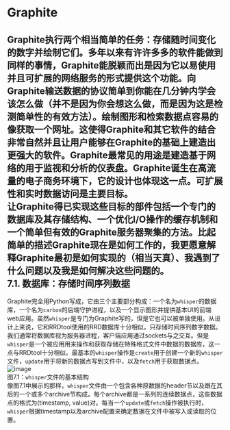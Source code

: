 Graphite
====
Graphite执行两个相当简单的任务：存储随时间变化的数字并绘制它们。多年以来有许许多多的软件能做到同样的事情，Graphite能脱颖而出是因为它以易使用并且可扩展的网络服务的形式提供这个功能。向Graphite输送数据的协议简单到你能在几分钟内学会该怎么做（并不是因为你会想这么做，而是因为这是检测简单性的有效方法）。绘制图形和检索数据点容易的像获取一个网址。这使得Graphite和其它软件的结合非常自然并且让用户能够在Graphite的基础上建造出更强大的软件。Graphite最常见的用途是建造基于网络的用于监视和分析的仪表盘。Graphite诞生在高流量的电子商务环境下，它的设计也体现这一点。可扩展性和实时数据访问是主要目标。<br>
让Graphite得已实现这些目标的部件包括一个专门的数据库及其存储结构、一个优化I/O操作的缓存机制和一个简单但有效的Graphite服务器聚集的方法。比起简单的描述Graphite现在是如何工作的，我更愿意解释Graphite最初是如何实现的（相当天真）、我遇到了什么问题以及我是如何解决这些问题的。<br>
7.1. 数据库：存储时间序列数据
----
Graphite完全用Python写成，它由三个主要部分构成：一个名为`whisper`的数据库，一个名为`carbon`的后端守护进程，以及一个显示图形并提供基本UI的前端web应用。虽然`whisper`是专门为Graphite写的，但是它也可以被单独使用。从设计上来说，它和RRDtool使用的RRD数据库十分相似，只存储时间序列数字数据。我们通常将数据库视为服务器进程，客户端应用通过sockets与之交互。但是`whisper`是一个被应用用来操作和获取存储在特殊格式文件中数据的数据库，这一点与RRDtool十分相似。最基本的`whisper`操作是`create`用于创建一个新的`whisper`文件，`update`用于将新的数据点写到文件中，以及`fetch`用于获取数据点。<br>
 ![image](https://github.com/tyh1995/Graphite/tree/master/graphs/1.png)<br>
图7.1：`whisper`文件的基本结构<br>
像图7.1中展示的那样，`whisper`文件由一个包含各种原数据的header节以及跟在其后的一个或多个archive节构成。每个archive都是一系列的连续数据点，这些数据点的格式为(timestamp, value)对。每当一个`update`或`fetch`操作被执行时，`whisper`根据timestamp以及archive配置来确定数据在文件中被写入或读取的位置。<br>
